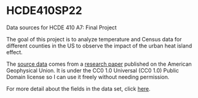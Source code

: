 # HCDE410SP22
Data sources for HCDE 410 A7: Final Project

The goal of this project is to analyze temperature and Census data for different counties in the US to observe the impact of the urban heat island effect. 

The [source data](https://dataverse.harvard.edu/dataset.xhtml?persistentId=doi:10.7910/DVN/1F72FB) comes from a [research paper](https://agupubs.onlinelibrary.wiley.com/doi/10.1029/2021EF002016) published on the American Geophysical Union. It is under the CC0 1.0 Universal  (CC0 1.0) Public Domain license so I can use it freely without needing permission. 

For more detail about the fields in the data set, click [here](https://agupubs.onlinelibrary.wiley.com/action/downloadSupplementdoi=10.1029/2021EF002016&file=2021EF002016-sup-0001-Supporting%20Information%20SI-S01.pdf).



